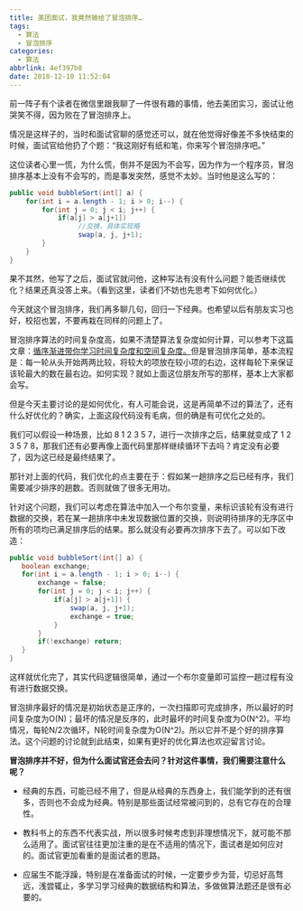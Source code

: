 ```yaml
---
title: 美团面试，我竟然输给了冒泡排序…
tags:
  - 算法
  - 冒泡排序
categories:
  - 算法
abbrlink: 4ef397b8
date: 2018-12-10 11:52:04
---
```


前一阵子有个读者在微信里跟我聊了一件很有趣的事情，他去美团实习，面试让他哭笑不得，因为败在了冒泡排序上。

情况是这样子的，当时和面试官聊的感觉还可以，就在他觉得好像差不多快结束的时候，面试官给他扔了个题：“我这刚好有纸和笔，你来写个冒泡排序吧。”

这位读者心里一慌，为什么慌，倒并不是因为不会写，因为作为一个程序员，冒泡排序基本上没有不会写的，而是事发突然，感觉不太妙。当时他是这么写的：

```java
public void bubbleSort(int[] a) {
    for(int i = a.length - 1; i > 0; i--) {
        for(int j = 0; j < i; j++) {
            if(a[j] > a[j+1])
                 //交换，具体实现略
                 swap(a, j, j+1); 
        }
    }
}
```

果不其然，他写了之后，面试官就问他，这种写法有没有什么问题？能否继续优化？结果还真没答上来。（看到这里，读者们不妨也先思考下如何优化。）

<!--more-->

今天就这个冒泡排序，我们再多聊几句，回归一下经典。也希望以后有朋友实习也好，校招也罢，不要再栽在同样的问题上了。

冒泡排序算法的时间复杂度高，如果不清楚算法复杂度如何计算，可以参考下这篇文章：[循序渐进带你学习时间复杂度和空间复杂度。](http://mp.weixin.qq.com/s?__biz=MzI1MTIzMzI2MA==&mid=2650563136&idx=1&sn=c03ac8a5548ea28b34d624569855922e&chksm=f1fed4c3c6895dd56d079a5de77568c31cd9934ecb388ce6ba876002fec4b3487b6c5d51d984&scene=21#wechat_redirect)但是冒泡排序简单，基本流程是：每一轮从头开始两两比较，将较大的项放在较小项的右边，这样每轮下来保证该轮最大的数在最右边。如何实现？就如上面这位朋友所写的那样，基本上大家都会写。

但是今天主要讨论的是如何优化，有人可能会说，这是再简单不过的算法了，还有什么好优化的？确实，上面这段代码没有毛病，但的确是有可优化之处的。

我们可以假设一种场景，比如 8 1 2 3 5 7，进行一次排序之后，结果就变成了 1 2 3 5 7 8，那我们还有必要再像上面代码里那样继续循环下去吗？肯定没有必要了，因为这已经是最终结果了。

那针对上面的代码，我们优化的点主要在于：假如某一趟排序之后已经有序，我们需要减少排序的趟数。否则就做了很多无用功。

针对这个问题，我们可以考虑在算法中加入一个布尔变量，来标识该轮有没有进行数据的交换，若在某一趟排序中未发现数据位置的交换，则说明待排序的无序区中所有的项均已满足排序后的结果。那么就没有必要再次排序下去了。可以如下改造：

```java
public void bubbleSort(int[] a) {
   boolean exchange;
   for(int i = a.length - 1; i > 0; i--) {
       exchange = false;
       for(int j = 0; j < i; j++) {
           if(a[j] > a[j+1]) {
               swap(a, j, j+1);
               exchange = true;
           }
       }
       if(!exchange) return;
   }
}
```



这样就优化完了，其实代码逻辑很简单，通过一个布尔变量即可监控一趟过程有没有进行数据交换。

冒泡排序最好的情况是初始状态是正序的，一次扫描即可完成排序，所以最好的时间复杂度为O(N)；最坏的情况是反序的，此时最坏的时间复杂度为O(N^2)。平均情况，每轮N/2次循环，N轮时间复杂度为O(N^2)。所以它并不是个好的排序算法。这个问题的讨论就到此结束，如果有更好的优化算法也欢迎留言讨论。

**冒泡排序并不好，但为什么面试官还会去问？针对这件事情，我们需要注意什么呢？**

- 经典的东西，可能已经不用了，但是从经典的东西身上，我们能学到的还有很多，否则也不会成为经典。特别是那些面试经常被问到的，总有它存在的合理性。

- 教科书上的东西不代表实战，所以很多时候考虑到非理想情况下，就可能不那么适用了。面试官往往更加注重的是在不适用的情况下，面试者是如何应对的。面试官更加看重的是面试者的思路。

- 应届生不能浮躁，特别是在准备面试的时候，一定要步步为营，切忌好高骛远，浅尝辄止，多学习学习经典的数据结构和算法，多做做算法题还是很有必要的。